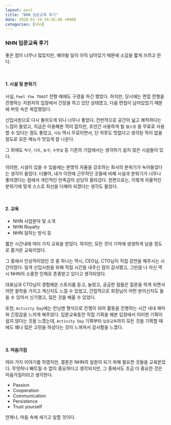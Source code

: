```yaml
---
layout: post
title: "NHN 입문교육 후기"
date: 2020-01-19 19:45:00 +0900
categories: [nhn]
---
```


### NHN 입문교육 후기

좋은 점이 너무나 많았지만, 해야될 일이 아직 남아있기 때문에 소감을 짧게 쓰려고 한다. 

<br>

#### 1. 시설 및 분위기

 사실, `Feel the TOAST` 전형 때에도 구경을 하긴 했었다. 하지만, 당시에는 면접 전형을 진행하는 지원자의 입장에서 긴장을 하고 있던 상태였고, 다음 면접이 남아있었기 때문에 머릿 속은 복잡했었다. 

 신입사원으로 다시 돌아오게 되니 너무나 좋았다. 전반적으로 공간이 넓고 쾌적하다는 느낌이 들었고, 지금은 이용해본 적이 없지만, 조만간 사용하게 될 `헬스장` 을 무료로 사용할 수 있다는 점도 좋았고, `식당` 역시 무료이면서, 단 하루도 맛없다고 생각된 적이 없을 정도로 모든 메뉴가 맛있게 잘 나온다.

 그 외에도 `탁구`, `다트`, `농구`, `수면실` 등 기존의 기업에서는 생각하기 쉽지 않은 시설들이 있다.

 이러한, 시설이 있을 수 있음에는 분명히 자율을 강조하는 회사의 분위기가 녹아들었다는 생각이 들었다. 더불어, 내가 이전에 근무하던 곳들에 비해 시설과 분위기가 너무나 좋아졌다는 점에서 개인적인 만족감이 상당히 올라갔다. 한편으로는, 이렇게 자율적인 분위기에 맞게 스스로 최선을 다해야 되겠다는 생각도 들었다.

<br>

#### 2. 교육

- NHN 사업분야 및 소개
- NHN Royalty
- NHN 일하는 방식 등

 짧은 시간내에 여러 가지 교육을 받았다. 하지만, 모든 것이 기억에 생생하게 남을 정도로 즐거운 교육이었다. 

 그 중에서 인상적이었던 것 중 하나는 역시, CEO님, CTO님이 직접 강연을 해주시는 시간이었다. 일개 신입사원을 위해 직접 시간을 내주신 점이 감사했고, 그만큼 나 자신 역시 NHN의 소중한 인재로 존중받고 있다고 생각되었다. 

 대표님과 CTO님이 경험해온 스토리를 듣고, 놀랐고, 궁금한 점들은 질문을 하게 되면서 어떤 철학을 가지고 계신지도 느낄 수 있었고, 간접적으로 회장님이 어떤 분이신지도 들을 수 있어서 신기했고, 많은 것을 배울 수 있었다. 

 또한, `Activity Day`에는 런닝맨 형식으로 진행이 되어 활동을 진행하는 시간 내내 재미와 긴장감을 느끼게 해주었다. 입문교육동안 직접 기획을 해본 입장에서 이러한 기획이 쉽지 않다는 것을 느꼈는데, `Activity Day` 기획부터 `입문교육`까지 모든 것을 기획할 때에도 꽤나 많은 고민을 하셨다는 것이 느껴져서 감사함을 느꼈다.

<br>

#### 3. 마음가짐

 여러 가지 이야기를 하였지만, 결론은 NHN의 일원이 되기 위해 필요한 것들을 교육받았다. 무엇하나 빠트릴 수 없이 중요하다고 생각되지만, 그 중에서도 조금 더 중요한 것은 마음가짐이라고 생각한다.

- Passion
- Cooperation
- Communication
- Persistence
- Trust yourself

언제나, 마음 속에 새기고 일할 것이다.